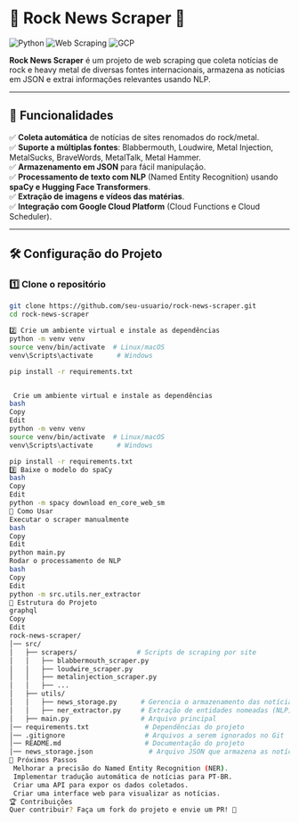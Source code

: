 # 🎸 Rock News Scraper 🎸

![Python](https://img.shields.io/badge/Python-3.10-blue) ![Web Scraping](https://img.shields.io/badge/Web%20Scraping-BeautifulSoup%20%7C%20Selenium-orange) ![GCP](https://img.shields.io/badge/Cloud-GCP-yellow)

**Rock News Scraper** é um projeto de web scraping que coleta notícias de rock e heavy metal de diversas fontes internacionais, armazena as notícias em JSON e extrai informações relevantes usando NLP.

---

## 🚀 **Funcionalidades**
✅ **Coleta automática** de notícias de sites renomados do rock/metal.  
✅ **Suporte a múltiplas fontes**: Blabbermouth, Loudwire, Metal Injection, MetalSucks, BraveWords, MetalTalk, Metal Hammer.  
✅ **Armazenamento em JSON** para fácil manipulação.  
✅ **Processamento de texto com NLP** (Named Entity Recognition) usando **spaCy e Hugging Face Transformers**.  
✅ **Extração de imagens e vídeos das matérias**.  
✅ **Integração com Google Cloud Platform** (Cloud Functions e Cloud Scheduler).  

---

## 🛠️ **Configuração do Projeto**
### **1️⃣ Clone o repositório**
```bash
git clone https://github.com/seu-usuario/rock-news-scraper.git
cd rock-news-scraper

2️⃣ Crie um ambiente virtual e instale as dependências
python -m venv venv
source venv/bin/activate  # Linux/macOS
venv\Scripts\activate      # Windows

pip install -r requirements.txt


 Crie um ambiente virtual e instale as dependências
bash
Copy
Edit
python -m venv venv
source venv/bin/activate  # Linux/macOS
venv\Scripts\activate      # Windows

pip install -r requirements.txt
3️⃣ Baixe o modelo do spaCy
bash
Copy
Edit
python -m spacy download en_core_web_sm
🎯 Como Usar
Executar o scraper manualmente
bash
Copy
Edit
python main.py
Rodar o processamento de NLP
bash
Copy
Edit
python -m src.utils.ner_extractor
📁 Estrutura do Projeto
graphql
Copy
Edit
rock-news-scraper/
│── src/
│   ├── scrapers/               # Scripts de scraping por site
│   │   ├── blabbermouth_scraper.py
│   │   ├── loudwire_scraper.py
│   │   ├── metalinjection_scraper.py
│   │   ├── ...
│   ├── utils/
│   │   ├── news_storage.py      # Gerencia o armazenamento das notícias
│   │   ├── ner_extractor.py     # Extração de entidades nomeadas (NLP)
│   ├── main.py                  # Arquivo principal
│── requirements.txt              # Dependências do projeto
│── .gitignore                    # Arquivos a serem ignorados no Git
│── README.md                     # Documentação do projeto
│── news_storage.json              # Arquivo JSON que armazena as notícias coletadas
🧠 Próximos Passos
 Melhorar a precisão do Named Entity Recognition (NER).
 Implementar tradução automática de notícias para PT-BR.
 Criar uma API para expor os dados coletados.
 Criar uma interface web para visualizar as notícias.
🏆 Contribuições
Quer contribuir? Faça um fork do projeto e envie um PR! 🤘